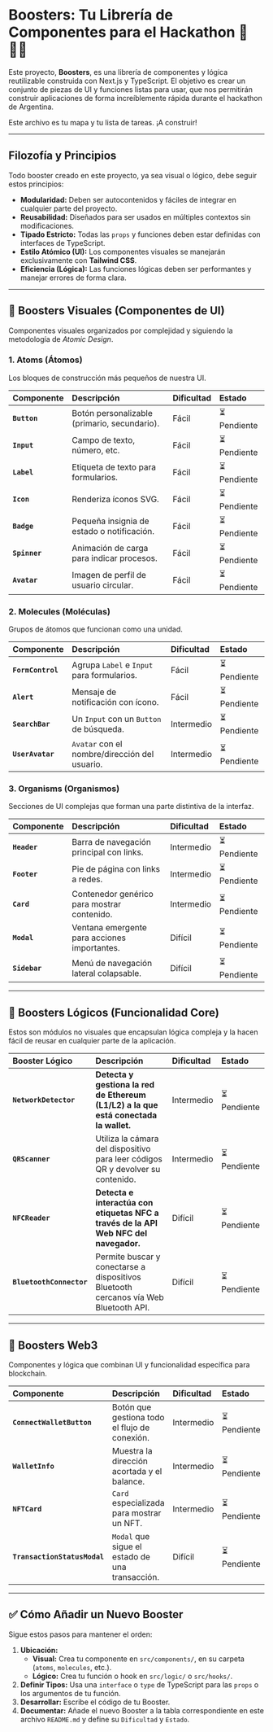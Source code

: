 # Boosters: Tu Librería de Componentes para el Hackathon 🚀🇦🇷

Este proyecto, **Boosters**, es una librería de componentes y lógica reutilizable construida con Next.js y TypeScript. El objetivo es crear un conjunto de piezas de UI y funciones listas para usar, que nos permitirán construir aplicaciones de forma increíblemente rápida durante el hackathon de Argentina.

Este archivo es tu mapa y tu lista de tareas. ¡A construir!

---

## Filozofía y Principios

Todo booster creado en este proyecto, ya sea visual o lógico, debe seguir estos principios:

* **Modularidad:** Deben ser autocontenidos y fáciles de integrar en cualquier parte del proyecto.
* **Reusabilidad:** Diseñados para ser usados en múltiples contextos sin modificaciones.
* **Tipado Estricto:** Todas las `props` y funciones deben estar definidas con interfaces de TypeScript.
* **Estilo Atómico (UI):** Los componentes visuales se manejarán exclusivamente con **Tailwind CSS**.
* **Eficiencia (Lógica):** Las funciones lógicas deben ser performantes y manejar errores de forma clara.

---

## 🤖 Boosters Visuales (Componentes de UI)

Componentes visuales organizados por complejidad y siguiendo la metodología de *Atomic Design*.

### 1. Atoms (Átomos)

Los bloques de construcción más pequeños de nuestra UI.

| Componente | Descripción | Dificultad | Estado |
| :--- | :--- | :--- | :--- |
| **`Button`** | Botón personalizable (primario, secundario). | Fácil | ⏳ Pendiente |
| **`Input`** | Campo de texto, número, etc. | Fácil | ⏳ Pendiente |
| **`Label`** | Etiqueta de texto para formularios. | Fácil | ⏳ Pendiente |
| **`Icon`** | Renderiza íconos SVG. | Fácil | ⏳ Pendiente |
| **`Badge`** | Pequeña insignia de estado o notificación. | Fácil | ⏳ Pendiente |
| **`Spinner`** | Animación de carga para indicar procesos. | Fácil | ⏳ Pendiente |
| **`Avatar`** | Imagen de perfil de usuario circular. | Fácil | ⏳ Pendiente |

### 2. Molecules (Moléculas)

Grupos de átomos que funcionan como una unidad.

| Componente | Descripción | Dificultad | Estado |
| :--- | :--- | :--- | :--- |
| **`FormControl`** | Agrupa `Label` e `Input` para formularios. | Fácil | ⏳ Pendiente |
| **`Alert`** | Mensaje de notificación con ícono. | Fácil | ⏳ Pendiente |
| **`SearchBar`** | Un `Input` con un `Button` de búsqueda. | Intermedio | ⏳ Pendiente |
| **`UserAvatar`** | `Avatar` con el nombre/dirección del usuario. | Intermedio | ⏳ Pendiente |

### 3. Organisms (Organismos)

Secciones de UI complejas que forman una parte distintiva de la interfaz.

| Componente | Descripción | Dificultad | Estado |
| :--- | :--- | :--- | :--- |
| **`Header`** | Barra de navegación principal con links. | Intermedio | ⏳ Pendiente |
| **`Footer`** | Pie de página con links a redes. | Intermedio | ⏳ Pendiente |
| **`Card`** | Contenedor genérico para mostrar contenido. | Intermedio | ⏳ Pendiente |
| **`Modal`** | Ventana emergente para acciones importantes. | Difícil | ⏳ Pendiente |
| **`Sidebar`** | Menú de navegación lateral colapsable. | Difícil | ⏳ Pendiente |

---

## 🧠 Boosters Lógicos (Funcionalidad Core)

Estos son módulos no visuales que encapsulan lógica compleja y la hacen fácil de reusar en cualquier parte de la aplicación.

| Booster Lógico | Descripción | Dificultad | Estado |
| :--- | :--- | :--- | :--- |
| **`NetworkDetector`** | **Detecta y gestiona la red de Ethereum (L1/L2) a la que está conectada la wallet.** | Intermedio | ⏳ Pendiente |
| **`QRScanner`** | Utiliza la cámara del dispositivo para leer códigos QR y devolver su contenido. | Intermedio | ⏳ Pendiente |
| **`NFCReader`** | **Detecta e interactúa con etiquetas NFC a través de la API Web NFC del navegador.** | Difícil | ⏳ Pendiente |
| **`BluetoothConnector`** | Permite buscar y conectarse a dispositivos Bluetooth cercanos vía Web Bluetooth API. | Difícil | ⏳ Pendiente |

---

## 💎 Boosters Web3

Componentes y lógica que combinan UI y funcionalidad específica para blockchain.

| Componente | Descripción | Dificultad | Estado |
| :--- | :--- | :--- | :--- |
| **`ConnectWalletButton`**| Botón que gestiona todo el flujo de conexión. | Intermedio | ⏳ Pendiente |
| **`WalletInfo`** | Muestra la dirección acortada y el balance. | Intermedio | ⏳ Pendiente |
| **`NFTCard`** | `Card` especializada para mostrar un NFT. | Intermedio | ⏳ Pendiente |
| **`TransactionStatusModal`** | `Modal` que sigue el estado de una transacción. | Difícil | ⏳ Pendiente |

---

## ✅ Cómo Añadir un Nuevo Booster

Sigue estos pasos para mantener el orden:

1.  **Ubicación:**
    * **Visual:** Crea tu componente en `src/components/`, en su carpeta (`atoms`, `molecules`, etc.).
    * **Lógico:** Crea tu función o hook en `src/logic/` o `src/hooks/`.
2.  **Definir Tipos:** Usa una `interface` o `type` de TypeScript para las `props` o los argumentos de tu función.
3.  **Desarrollar:** Escribe el código de tu Booster.
4.  **Documentar:** Añade el nuevo Booster a la tabla correspondiente en este archivo `README.md` y define su `Dificultad` y `Estado`.